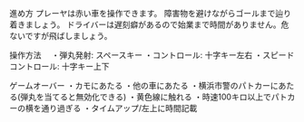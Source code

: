進め方
プレーヤは赤い車を操作できます。
障害物を避けながらゴールまで辿り着きましょう。
ドライバーは遅刻癖があるので始業まで時間がありません。危ないですが飛ばしましょう。

操作方法　
・弾丸発射: スペースキー
・コントロール: 十字キー左右
・スピードコントロール: 十字キー上下

ゲームオーバー
・カモにあたる
・他の車にあたる
・横浜市警のパトカーにあたる(弾丸を当てると無効化できる)
・黄色線に触れる
・時速100キロ以上でパトカーの横を通り過ぎる
・タイムアップ/左上に時間記載





